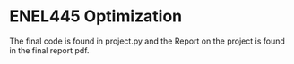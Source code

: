 # ENEL445 Optimization
<h> The final code is found in project.py and the Report on the project is found in the final report pdf.</h>
